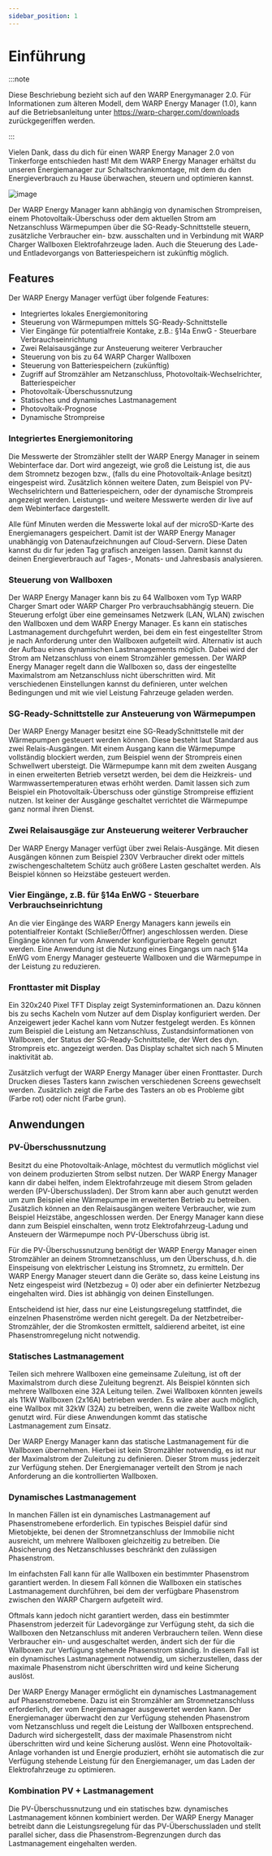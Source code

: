 ```yaml
---
sidebar_position: 1
---
```


# Einführung

:::note

Diese Beschriebung bezieht sich auf den WARP Energymanager 2.0. Für Informationen zum älteren
Modell, dem WARP Energy Manager (1.0), kann auf die Betriebsanleitung unter
https://warp-charger.com/downloads zurückgegeriffen werden.

:::



Vielen Dank, dass du dich für einen WARP Energy Manager 2.0 von Tinkerforge entschieden hast!
Mit dem WARP Energy Manager erhältst du unseren Energiemanager zur Schaltschrankmontage,
mit dem du den Energieverbrauch zu Hause überwachen, steuern und optimieren kannst.

![image](/img/wem2_shared_with_manual/energymanager_2_face_side_800-white.jpg)

Der WARP Energy Manager kann abhängig von dynamischen Strompreisen,
einem Photovoltaik-Überschuss oder dem aktuellen Strom am Netzanschluss Wärmepumpen über die
SG-Ready-Schnittstelle steuern, zusätzliche Verbraucher ein- bzw. ausschalten und in
Verbindung mit WARP Charger Wallboxen Elektrofahrzeuge laden. Auch die Steuerung des Lade- und Entladevorgangs von Batteriespeichern ist zukünftig möglich.

## Features

Der WARP Energy Manager verfügt über folgende Features:

 * Integriertes lokales Energiemonitoring
 * Steuerung von Wärmepumpen mittels SG-Ready-Schnittstelle
 * Vier Eingänge für potentialfreie Kontake, z.B.: §14a EnwG - Steuerbare Verbrauchseinrichtung
 * Zwei Relaisausgänge zur Ansteuerung weiterer Verbraucher
 * Steuerung von bis zu 64 WARP Charger Wallboxen
 * Steuerung von Batteriespeichern (zukünftig)
 * Zugriff auf Stromzähler am Netzanschluss, Photovoltaik-Wechselrichter, Batteriespeicher
 * Photovoltaik-Überschussnutzung
 * Statisches und dynamisches Lastmanagement
 * Photovoltaik-Prognose
 * Dynamische Strompreise

### Integriertes Energiemonitoring
Die Messwerte der Stromzähler stellt der WARP Energy Manager in seinem Webinterface dar. Dort wird angezeigt,
wie groß die Leistung ist, die aus dem Stromnetz bezogen bzw., (falls du eine Photovoltaik-Anlage besitzt) eingespeist wird. Zusätzlich können weitere Daten, zum Beispiel
von PV-Wechselrichtern und Batteriespeichern, oder der dynamische Strompreis angezeigt werden. Leistungs- und weitere Messwerte werden dir live auf dem Webinterface
dargestellt.

Alle fünf Minuten werden die Messwerte lokal auf der microSD-Karte des Energiemanagers gespeichert. Damit
ist der WARP Energy Manager unabhängig von Datenaufzeichnungen auf Cloud-Servern. Diese Daten kannst du
dir fur jeden Tag grafisch anzeigen lassen. Damit kannst du deinen Energieverbrauch auf Tages-, Monats- und Jahresbasis analysieren.

### Steuerung von Wallboxen
Der WARP Energy Manager kann bis zu 64 Wallboxen vom Typ WARP Charger Smart oder WARP Charger Pro
verbrauchsabhängig steuern. Die Steuerung erfolgt über eine gemeinsames Netzwerk (LAN, WLAN) zwischen den Wallboxen und dem WARP Energy Manager.
Es kann ein statisches Lastmanagement durchgefuhrt werden, bei dem ein fest eingestellter Strom je nach Anforderung unter den Wallboxen aufgeteilt wird.
Alternativ ist auch der Aufbau eines dynamischen Lastmanagements möglich. Dabei wird der Strom am Netzanschluss von einem Stromzähler gemessen. Der WARP
Energy Manager regelt dann die Wallboxen so, dass der eingestellte Maximalstrom am Netzanschluss nicht überschritten wird.
Mit verschiedenen Einstellungen kannst du definieren, unter welchen Bedingungen und mit wie viel Leistung Fahrzeuge geladen werden.


### SG-Ready-Schnittstelle zur Ansteuerung von Wärmepumpen
Der WARP Energy Manager besitzt eine SG-ReadySchnittstelle mit der Wärmepumpen gesteuert werden können. Diese besteht laut Standard aus zwei Relais-Ausgängen. Mit einem Ausgang kann die Wärmepumpe
vollständig blockiert werden, zum Beispiel wenn der Strompreis einen Schwellwert ubersteigt. Die Wärmepumpe kann mit dem zweiten Ausgang in einen erweiterten Betrieb
versetzt werden, bei dem die Heizkreis- und Warmwassertemperaturen etwas erhöht werden. Damit lassen sich zum
Beispiel ein Photovoltaik-Überschuss oder günstige Strompreise effizient nutzen. Ist keiner der Ausgänge geschaltet
verrichtet die Wärmepumpe ganz normal ihren Dienst.

### Zwei Relaisausgäge zur Ansteuerung weiterer Verbraucher
Der WARP Energy Manager verfügt über zwei Relais-Ausgänge. Mit diesen Ausgängen können zum Beispiel
230V Verbraucher direkt oder mittels zwischengeschaltetem Schütz auch größere Lasten geschaltet werden. Als Beispiel können so Heizstäbe gesteuert werden.

### Vier Eingänge, z.B. für §14a EnWG - Steuerbare Verbrauchseinrichtung
An die vier Eingänge des WARP Energy Managers kann jeweils ein potentialfreier Kontakt (Schließer/Öffner) angeschlossen werden.
Diese Eingänge können fur vom Anwender konfigurierbare Regeln genutzt werden. Eine Anwendung ist die Nutzung eines Eingangs um nach §14a
EnWG vom Energy Manager gesteuerte Wallboxen und die Wärmepumpe in der Leistung zu reduzieren.

### Fronttaster mit Display
Ein 320x240 Pixel TFT Display zeigt Systeminformationen an. Dazu können bis zu sechs Kacheln vom Nutzer auf dem
Display konfiguriert werden. Der Anzeigewert jeder Kachel kann vom Nutzer festgelegt werden. Es können zum Beispiel die Leistung am Netzanschluss, Zustandsinformationen von Wallboxen, der Status der SG-Ready-Schnittstelle,
der Wert des dyn. Strompreis etc. angezeigt werden. Das Display schaltet sich nach 5 Minuten inaktivität ab.

Zusätzlich verfugt der WARP Energy Manager über einen Fronttaster. Durch Drucken dieses Tasters kann zwischen verschiedenen Screens gewechselt werden. Zusätzlich zeigt
die Farbe des Tasters an ob es Probleme gibt (Farbe rot) oder nicht (Farbe grun).

## Anwendungen

### PV-Überschussnutzung

Besitzt du eine Photovoltaik-Anlage, möchtest du vermutlich möglichst viel von deinem produzierten Strom selbst nutzen. Der WARP Energy Manager kann
dir dabei helfen, indem Elektrofahrzeuge mit diesem Strom geladen werden (PV-Überschussladen). Der Strom kann aber auch genutzt werden um zum Beispiel eine Wärmepumpe im erweiterten Betrieb
zu betreiben. Zusätzlich können an den Relaisausgängen weitere Verbraucher, wie zum Beispiel Heizstäbe, angeschlossen werden. Der Energy Manager kann diese dann zum Beispiel einschalten, wenn trotz
Elektrofahrzeug-Ladung und Ansteuern der Wärmepumpe noch PV-Überschuss übrig ist.

Für die PV-Überschussnutzung benötigt der WARP Energy Manager einen Stromzähler an deinem Stromnetzanschluss, um den Überschuss, d.h. die Einspeisung von
elektrischer Leistung ins Stromnetz, zu ermitteln. Der WARP Energy Manager steuert dann die Geräte so, dass keine Leistung ins Netz eingespeist wird
(Netzbezug = 0) oder aber ein definierter Netzbezug eingehalten wird. Dies ist abhängig von deinen Einstellungen.

Entscheidend ist hier, dass nur eine Leistungsregelung stattfindet, die einzelnen Phasenströme werden nicht geregelt. Da der Netzbetreiber-Stromzähler, der die Stromkosten ermittelt, saldierend arbeitet, ist eine Phasenstromregelung nicht notwendig.

### Statisches Lastmanagement

Teilen sich mehrere Wallboxen eine gemeinsame Zuleitung, ist oft der Maximalstrom durch diese Zuleitung begrenzt. Als Beispiel könnten sich mehrere
Wallboxen eine 32A Leitung teilen. Zwei Wallboxen könnten jeweils als 11kW Wallboxen (2x16A) betrieben werden. Es wäre aber auch möglich, eine
Wallbox mit 32kW (32A) zu betreiben, wenn die zweite Wallbox nicht genutzt wird. Für diese Anwendungen kommt das statische Lastmanagement zum Einsatz.

Der WARP Energy Manager kann das statische Lastmanagement für die Wallboxen übernehmen. Hierbei ist kein Stromzähler notwendig, es ist nur der
Maximalstrom der Zuleitung zu definieren. Dieser Strom muss jederzeit zur Verfügung stehen. Der Energiemanager verteilt den Strom
je nach Anforderung an die kontrollierten Wallboxen.

### Dynamisches Lastmanagement

In manchen Fällen ist ein dynamisches Lastmanagement auf Phasenstromebene erforderlich. Ein typisches Beispiel dafür sind Mietobjekte, bei denen der Stromnetzanschluss der
Immobilie nicht ausreicht, um mehrere Wallboxen gleichzeitig zu betreiben. Die Absicherung des Netzanschlusses beschränkt den zulässigen Phasenstrom.

Im einfachsten Fall kann für alle Wallboxen ein bestimmter Phasenstrom garantiert werden. In diesem Fall können die Wallboxen ein statisches Lastmanagement durchführen,
bei dem der verfügbare Phasenstrom zwischen den WARP Chargern aufgeteilt wird.

Oftmals kann jedoch nicht garantiert werden, dass ein bestimmter Phasenstrom jederzeit für Ladevorgänge zur Verfügung steht, da sich die Wallboxen den Netzanschluss mit anderen Verbrauchern teilen.
Wenn diese Verbraucher ein- und ausgeschaltet werden, ändert sich der für die Wallboxen zur Verfügung stehende Phasenstrom ständig. In diesem Fall ist ein dynamisches Lastmanagement notwendig, um
sicherzustellen, dass der maximale Phasenstrom nicht überschritten wird und keine Sicherung auslöst.

Der WARP Energy Manager ermöglicht ein dynamisches Lastmanagement auf Phasenstromebene. Dazu ist ein Stromzähler am Stromnetzanschluss erforderlich, der vom Energiemanager
ausgewertet werden kann. Der Energiemanager überwacht den zur Verfügung stehenden Phasenstrom vom Netzanschluss und regelt die Leistung der Wallboxen entsprechend.
Dadurch wird sichergestellt, dass der maximale Phasenstrom nicht überschritten wird und keine Sicherung auslöst. Wenn eine Photovoltaik-Anlage vorhanden ist und Energie
produziert, erhöht sie automatisch die zur Verfügung stehende Leistung für den Energiemanager, um das Laden der Elektrofahrzeuge zu optimieren.

### Kombination PV + Lastmanagement
Die PV-Überschussnutzung und ein statisches bzw. dynamisches Lastmanagement können kombiniert werden. Der WARP Energy Manager betreibt dann die
Leistungsregelung für das PV-Überschussladen und stellt parallel sicher, dass die Phasenstrom-Begrenzungen durch das Lastmanagement eingehalten werden.
